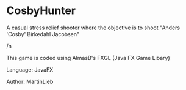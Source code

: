 # CosbyHunter

A casual stress relief shooter where the objective is to shoot "Anders 'Cosby' Birkedahl Jacobsen"

/n

This game is coded using AlmasB's FXGL (Java FX Game Libary)

Language: JavaFX

Author: MartinLieb
